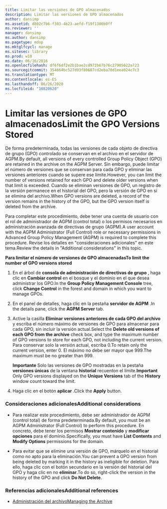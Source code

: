 ```yaml
---
title: Limitar las versiones de GPO almacenados
description: Limitar las versiones de GPO almacenados
author: dansimp
ms.assetid: d802c7b6-f303-4b23-aefd-f19f1300b0ff
ms.reviewer: ''
manager: dansimp
ms.author: dansimp
ms.pagetype: mdop
ms.mktglfcycl: manage
ms.sitesec: library
ms.prod: w10
ms.date: 06/16/2016
ms.openlocfilehash: df6f6df2e2b1bae2cd972b67b76c27905622a723
ms.sourcegitcommit: 354664bc527d93f80687cd2eba70d1eea024c7c3
ms.translationtype: MT
ms.contentlocale: es-ES
ms.lasthandoff: 06/26/2020
ms.locfileid: "10820620"
---
```

# <span data-ttu-id="c659b-103">Limitar las versiones de GPO almacenados</span><span class="sxs-lookup"><span data-stu-id="c659b-103">Limit the GPO Versions Stored</span></span>


<span data-ttu-id="c659b-104">De forma predeterminada, todas las versiones de cada objeto de directiva de grupo (GPO) controlado se conservan en el archivo en el servidor de AGPM.</span><span class="sxs-lookup"><span data-stu-id="c659b-104">By default, all versions of every controlled Group Policy Object (GPO) are retained in the archive on the AGPM Server.</span></span> <span data-ttu-id="c659b-105">Sin embargo, puede limitar el número de versiones que se conservan para cada GPO y eliminar las versiones anteriores cuando se supere ese límite.</span><span class="sxs-lookup"><span data-stu-id="c659b-105">However, you can limit the number of versions retained for each GPO and delete older versions when that limit is exceeded.</span></span> <span data-ttu-id="c659b-106">Cuando se eliminan versiones de GPO, un registro de la versión permanece en el historial del GPO, pero la versión de GPO en sí se elimina del archivo.</span><span class="sxs-lookup"><span data-stu-id="c659b-106">When GPO versions are deleted, a record of the version remains in the history of the GPO, but the GPO version itself is deleted from the archive.</span></span>

<span data-ttu-id="c659b-107">Para completar este procedimiento, debe tener una cuenta de usuario con el rol de administrador de AGPM (control total) o los permisos necesarios en administración avanzada de directivas de grupo (AGPM).</span><span class="sxs-lookup"><span data-stu-id="c659b-107">A user account with the AGPM Administrator (Full Control) role or necessary permissions in Advanced Group Policy Management (AGPM) is required to complete this procedure.</span></span> <span data-ttu-id="c659b-108">Revise los detalles en "consideraciones adicionales" en este tema.</span><span class="sxs-lookup"><span data-stu-id="c659b-108">Review the details in "Additional considerations" in this topic.</span></span>

**<span data-ttu-id="c659b-109">Para limitar el número de versiones de GPO almacenadas</span><span class="sxs-lookup"><span data-stu-id="c659b-109">To limit the number of GPO versions stored</span></span>**

1.  <span data-ttu-id="c659b-110">En el árbol de **consola de administración de directivas de grupo** , haga clic en **Cambiar control** en el bosque y el dominio en el que desea administrar los GPO.</span><span class="sxs-lookup"><span data-stu-id="c659b-110">In the **Group Policy Management Console** tree, click **Change Control** in the forest and domain in which you want to manage GPOs.</span></span>

2.  <span data-ttu-id="c659b-111">En el panel de detalles, haga clic en la pestaña **servidor de AGPM** .</span><span class="sxs-lookup"><span data-stu-id="c659b-111">In the details pane, click the **AGPM Server** tab.</span></span>

3.  <span data-ttu-id="c659b-112">Active la casilla **Eliminar versiones anteriores de cada GPO del archivo** y escriba el número máximo de versiones de GPO para almacenar para cada GPO, sin incluir la versión actual.</span><span class="sxs-lookup"><span data-stu-id="c659b-112">Select the **Delete old versions of each GPO from the archive** check box, and type the maximum number of GPO versions to store for each GPO, not including the current version.</span></span> <span data-ttu-id="c659b-113">Para conservar solo la versión actual, escriba 0.</span><span class="sxs-lookup"><span data-stu-id="c659b-113">To retain only the current version, enter 0.</span></span> <span data-ttu-id="c659b-114">El máximo no debe ser mayor que 999.</span><span class="sxs-lookup"><span data-stu-id="c659b-114">The maximum must be no greater than 999.</span></span>

    <span data-ttu-id="c659b-115">**Importante**  Solo las versiones de GPO mostradas en la pestaña **versiones únicas** de la ventana **historial** recuenton el límite.</span><span class="sxs-lookup"><span data-stu-id="c659b-115">**Important** Only GPO versions displayed on the **Unique Versions** tab of the **History** window count toward the limit.</span></span>

     

4.  <span data-ttu-id="c659b-116">Haga clic en el botón **aplicar** .</span><span class="sxs-lookup"><span data-stu-id="c659b-116">Click the **Apply** button.</span></span>

### <span data-ttu-id="c659b-117">Consideraciones adicionales</span><span class="sxs-lookup"><span data-stu-id="c659b-117">Additional considerations</span></span>

-   <span data-ttu-id="c659b-118">Para realizar este procedimiento, debe ser administrador de AGPM (control total) de forma predeterminada.</span><span class="sxs-lookup"><span data-stu-id="c659b-118">By default, you must be an AGPM Administrator (Full Control) to perform this procedure.</span></span> <span data-ttu-id="c659b-119">En concreto, debe tener los permisos **Mostrar contenido** y **modificar opciones** para el dominio.</span><span class="sxs-lookup"><span data-stu-id="c659b-119">Specifically, you must have **List Contents** and **Modify Options** permissions for the domain.</span></span>

-   <span data-ttu-id="c659b-120">Para evitar que se elimine una versión de GPO, márquelo en el historial como no apto para la eliminación.</span><span class="sxs-lookup"><span data-stu-id="c659b-120">You can prevent a GPO version from being deleted by marking it in the history as ineligible for deletion.</span></span> <span data-ttu-id="c659b-121">Para ello, haga clic con el botón secundario en la versión del historial del GPO y haga clic en no **eliminar**.</span><span class="sxs-lookup"><span data-stu-id="c659b-121">To do so, right-click the version in the history of the GPO and click **Do Not Delete**.</span></span>

### <span data-ttu-id="c659b-122">Referencias adicionales</span><span class="sxs-lookup"><span data-stu-id="c659b-122">Additional references</span></span>

-   [<span data-ttu-id="c659b-123">Administración del archivo</span><span class="sxs-lookup"><span data-stu-id="c659b-123">Managing the Archive</span></span>](managing-the-archive-agpm40.md)

 

 





